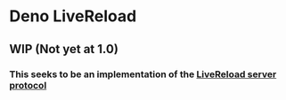 # Deno LiveReload

## WIP (Not yet at 1.0)

### This seeks to be an implementation of the [LiveReload server protocol](http://livereload.com/api/protocol/)